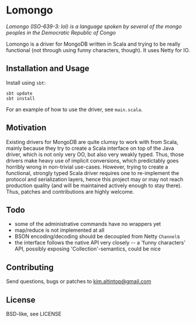 # Lomongo

_Lomongo (ISO-639-3: lol) is a language spoken by several of the mongo peoples
in the Democratic Republic of Congo_

Lomongo is a driver for MongoDB written in Scala and trying to be really
functional (not through using funny characters, though). It uses Netty for IO.

## Installation and Usage

Install using `sbt`:

    sbt update
    sbt install

For an example of how to use the driver, see `main.scala`.

## Motivation

Existing drivers for MongoDB are quite clumsy to work with from Scala, mainly
because they try to create a Scala interface on top of the Java driver, which is
not only very OO, but also very weakly typed. Thus, those drivers make heavy
use of implicit conversions, which predictably goes horribly wrong in
non-trivial use-cases. However, trying to create a functional, strongly typed
Scala driver requires one to re-implement the protocol and serialization layers,
hence this project may or may not reach production quality (and will be maintained
actively enough to stay there). Thus, patches and contributions are highly
welcome.

## Todo

* some of the administrative commands have no wrappers yet
* map/reduce is not implemented at all
* BSON encoding/decoding should be decoupled from Netty `Channel`s
* the interface follows the native API very closely -- a 'funny characters' API,
  possibly exposing 'Collection'-semantics, could be nice

## Contributing

Send questions, bugs or patches to kim.altintop@gmail.com

## License

BSD-like, see LICENSE
